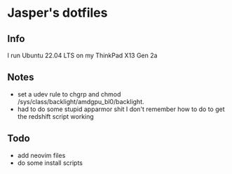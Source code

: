 # Jasper's dotfiles


## Info

I run Ubuntu 22.04 LTS on my ThinkPad X13 Gen 2a


## Notes

- set a udev rule to chgrp and chmod /sys/class/backlight/amdgpu_bl0/backlight.
- had to do some stupid apparmor shit I don't remember how to do to get the redshift script working

## Todo

- add neovim files
- do some install scripts
